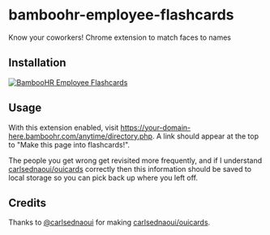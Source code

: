 # bamboohr-employee-flashcards

Know your coworkers! Chrome extension to match faces to names

## Installation

[![BambooHR Employee Flashcards](https://img.shields.io/chrome-web-store/v/ppijoomaggomgpbglalcpjlpiildekem.svg)](https://chrome.google.com/webstore/detail/bamboohr-employee-flashca/ppijoomaggomgpbglalcpjlpiildekem?hl=en-US)

## Usage

With this extension enabled, visit https://your-domain-here.bamboohr.com/anytime/directory.php. A link should appear at the top to "Make this page into flashcards!".

The people you get wrong get revisited more frequently, and if I understand [carlsednaoui/ouicards](https://github.com/carlsednaoui/ouicards) correctly then this information should be saved to local storage so you can pick back up where you left off.

## Credits

Thanks to [@carlsednaoui](https://github.com/carlsednaoui) for making [carlsednaoui/ouicards](https://github.com/carlsednaoui/ouicards).
